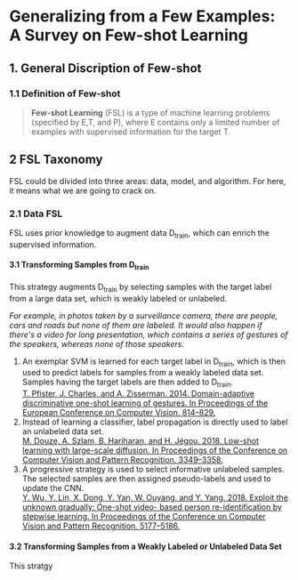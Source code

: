 # Generalizing from a Few Examples: A Survey on Few-shot Learning

## 1. General Discription of Few-shot
### 1.1 Definition of Few-shot 
> **Few-shot Learning** (FSL) is a type of machine learning problems (specified by E,T, and P), where E contains only a limited number of examples with supervised information for the target T.

## 2 FSL Taxonomy 
FSL could be divided into three areas: data, model, and algorithm. For here, it means what we are going to crack on.

### 2.1 Data FSL
FSL uses prior knowledge to augment data D<sub>train</sub>, which can enrich the supervised information. 

#### 3.1  Transforming Samples from D<sub>train</sub>
This strategy augments D<sub>train</sub> by selecting samples with the target label from a large data set, which is weakly labeled or unlabeled.

*For example, in photos taken by a surveillance camera, there are people, cars and roads but none of them are labeled. It would also happen if there's a video for long presentation, which contains a series of gestures of the speakers, whereas none of those speakers.*

1. An exemplar SVM is learned for each target label in D<sub>train</sub>, which is then used to predict labels for samples from a weakly labeled data set. Samples having the target labels are then added to D<sub>train</sub>. <br>[T. Pfister, J. Charles, and A. Zisserman. 2014. Domain-adaptive discriminative one-shot learning of gestures. In Proceedings of the European Conference on Computer Vision. 814–829.](https://www.researchgate.net/publication/273316702_Domain-Adaptive_Discriminative_One-Shot_Learning_of_Gestures) 
2. Instead of learning a classifier, label propagation is directly used to label an unlabeled data set. <br>[M. Douze, A. Szlam, B. Hariharan, and H. Jégou. 2018. Low-shot learning with large-scale diffusion. In Proceedings of the Conference on Computer Vision and Pattern Recognition. 3349–3358.](https://arxiv.org/abs/1706.02332)
3. A progressive strategy is used to select informative unlabeled samples. The selected samples are then assigned pseudo-labels and used to update the CNN. <br>[Y. Wu, Y. Lin, X. Dong, Y. Yan, W. Ouyang, and Y. Yang. 2018. Exploit the unknown gradually: One-shot video- based person re-identification by stepwise learning. In Proceedings of the Conference on Computer Vision and Pattern Recognition. 5177–5186.](https://openaccess.thecvf.com/content_cvpr_2018/html/Wu_Exploit_the_Unknown_CVPR_2018_paper.html)


#### 3.2 Transforming Samples from a Weakly Labeled or Unlabeled Data Set
This stratgy 